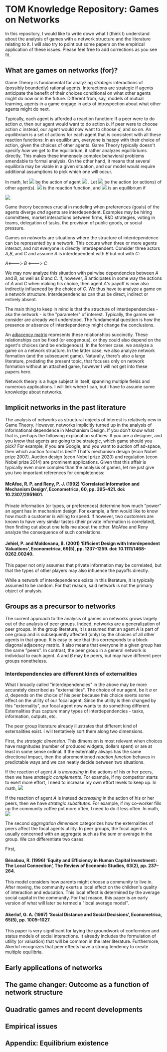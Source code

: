 # TOM Knowledge Repository: Games on Networks

In this repository, I would like to write down what I (think I) understand about the analysis of games with a network structure and the literature relating to it. I will also try to point out some papers on the empirical application of these issues. Please feel free to add corrections as you see fit.

## What are games on networks (for)?

Game Theory is fundamental for analyzing _strategic_ interactions of (possibly boundedly) rational agents. Interactions are strategic if agents anticipate the benefit of their choices conditional on what other agents might do now or in the future. Different from, say, models of mutual learning, agents in a game engage in acts of introspection about what other agents might do next.

Typically, each agent is afforded a reaction function: If a peer were to do action _a_, then our agent would want to do action _b_. If peer were to choose action _c_ instead, our agent would now want to choose _d_, and so on. An _equilibrium_ is a set of actions for each agent that is consistent with all these reaction functions: In an equilibrium, everyone is happy with their choice of action, given the choices of other agents. Game Theory typically doesn't specify _how_ we get to the equilibrium, it rather analyzes equilibriums directly. This makes these immensely complex behavioral problems amendable to formal analysis. On the other hand, it means that several equilibria may be viable in a given situation, and our model would require additional assumptions to pick which one will occur.

In math, let <img src="https://render.githubusercontent.com/render/math?math=a_i">  be the action of agent <img src="https://render.githubusercontent.com/render/math?math=i"> . Let <img src="https://render.githubusercontent.com/render/math?math=a_{-i}"> be the action (or actions) of other agent(s). <img src="https://render.githubusercontent.com/render/math?math=r_i(a_{-i})"> is the reaction function, and <img src="https://render.githubusercontent.com/render/math?math=(a_i^*,a_{-i}^*)"> is an equilibrium if

<img src="https://render.githubusercontent.com/render/math?math=a_i^* = r_i(a_{-i}^*) \forall i">

Game theory becomes crucial in modeling when preferences (goals) of the agents diverge _and_ agents are interdependent. Examples may be hiring committees, market interactions between firms, R&D strategies, voting in teams, delegation of tasks, the provision of public goods, or social pressure.

Games on _networks_ are situations where the structure of interdependence can be represented by a network. This occurs when three or more agents interact, and not everyone is directly interdependent. Consider three actors _A_,_B_, and _C_ and assume _A_ is interdependent with _B_ but not with _C_:

  _A_<---> _B_ <---> _C_
  
We may now analyze this situation with pairwise dependencies between _A_ and _B_, as well as _B_ and _C_. If, however, _B_ anticipates in some way the actions of _A_ and _C_ when making his choice, then agent _A_'s payoff is now also indirectly influenced by the choice of _C_. We thus have to analyze a game on a network structure. Interdependencies can thus be direct, indirect or entirely absent.

The main thing to keep in mind is that the structure of interdependencies - aka the network - is the "parameter" of interest. Typically, the games we consider are already well understood. The fundamental question is how the presence or absence of interdependency might change the conclusions.

An [adjacency matrix](https://en.wikipedia.org/wiki/Adjacency_matrix#Examples) represents these relationships succinctly.
These relationships can be fixed (or exogenous), or they could also depend on the agent's choices (and be endogenous). In the former case, we analyze a game on a network structure. In the latter case, we also analyze network formation (and the subsequent game). Naturally, there's also a large literature, predating the present topic, that focuses only on network formation without an attached game, however I will not get into these papers here.

Network theory is a huge subject in itself, spanning multiple fields and numerous applications. I will link where I can, but I have to assume some knowledge about networks.

## Implicit networks in the past literature

The analysis of networks as structural objects of interest is relatively new in Game Theory.
However, networks implicitly turned up in the analysis of informational dependence in Mechanism Design. If you don't know what that is, perhaps the following explanation suffices: If you are a designer, and you know that agents are going to be strategic, which game should you pick? For example, if you are Google, and you want to auction off ad-space, then which auction format is best? That's mechanism design (econ Nobel prize 2007). Auction design (econ Nobel prize 2020) and regulation (econ Nobel prize 2014) are prominent applications. Given that this affair is typically even more complex than the analysis of games, let me just give you two important references for completeness:

#### McAfee, R. P. and Reny, P. J. (1992) ‘Correlated Information and Mechanism Design’, Econometrica, 60, pp. 395–421. doi: 10.2307/2951601.

Private information (or types, or preferences) determine how much "power" an agent has in mechanism design. For example, a firm would like to know how much a customer is willing to spend. If however, two customers are known to have very similar tastes (their private information is correlated), then finding out about one tells me about the other. McAfee and Reny analyze the consequence of such correlations.

#### Jehiel, P. and Moldovanu, B. (2001) ‘Efficient Design with Interdependent Valuations’, Econometrica, 69(5), pp. 1237–1259. doi: 10.1111/1468-0262.00240.

This paper not only assumes that private information may be correlated, but that the types of other players may also influence the payoffs directly.

While a network of interdependence exists in this literature, it is typically assumed to be random. For that reason, said network is not the primary object of analysis.

## Groups as a precursor to networks

The current approach to the analysis of games on networks grows largely out of the analysis of peer groups. Indeed, networks are a generalization of peer groups.
In the group literature, it is assumed that an agent _A_ is part of one group and is subsequently affected (only) by the choices of all other agents in that group. It is easy to see that this corresponds to a block-diagonal adjacency matrix. It also means that everyone in a given group has the same "peers".
In contrast, the peer group in a general network is individual to each agent. _A_ and _B_ may be peers, but may have different peer groups nonetheless.

### Interdependencies are different kinds of externalities

What I broadly called "interdependencies" in the above may be more accurately described as "externalities". The choice of our agent, be it _a_ or _d_, depends on the choice of his peer because this choice exerts some effect on the utility of our focal agent. Since the utility is then changed by this "externality", our focal agent now wants to do something different. Externalities thus capture many types of interdependencies - tasks, information, outputs, etc.

The peer group literature already illustrates that different kind of externalities exist. I will tentatively sort them along two dimensions.

First, the *strategic dimension*. This dimension is most relevant when choices have magnitudes (number of produced widgets, dollars spent) or are at least in some sense ordinal. If the externality always has the same directional impact, then the aforementioned _reaction function_ behaves in predictable ways and we can neatly decide between two situations.

If the reaction of agent _A_ is _increasing_ in the actions of his or her peers, then we have *strategic complements*. For example, if my competitor starts to exert more effort, I need to increase my own effort levels to keep up. In math, <img src="https://render.githubusercontent.com/render/math?math=\frac{\partial r_i(a_j)}{\partial a_j}>0">

If the reaction of agent _A_ is instead _decreasing_ in the action of his or her peers, then we have *strategic substitutes*. For example, if my co-worker fills up the community coffee pot more often, I need to do it less often. In math, <img src="https://render.githubusercontent.com/render/math?math=\frac{\partial r_i(a_j)}{\partial a_j}<0">

The second *aggregation dimension* categorizes how the externalities of peers affect the focal agents utility. In peer groups, the focal agent is usually concerned with an aggregate such as the sum or average in the group. We can differentiate two cases:

First, 

#### Bénabou, R. (1996) ‘Equity and Efficiency in Human Capital Investment : The Local Connection’, The Review of Economic Studies, 63(2), pp. 237–264.

This model considers how parents might choose a community to live in. After moving, the community exerts a local effect on the children's quality of interaction and education. This local effect is determined by the average social capital in the community. For that reason, this paper is an early version of what will later be termed a "local average model".

#### Akerlof, G. A. (1997) ‘Social Distance and Social Decisions’, Econometrica, 65(5), pp. 1005–1027.

This paper is very significant for laying the groundwork of conformism and status models of social interactions. It already includes the formulation of utility (or valuation) that will be common in the later literature. Furthermore, Akerlof recognizes that peer effects have a strong tendency to create multiple equilibria. 

## Early applications of networks

## The game changer: Outcome as a function of network structure

## Quadratic games and recent developments

## Empirical issues

## Appendix: Equilibrium existence
